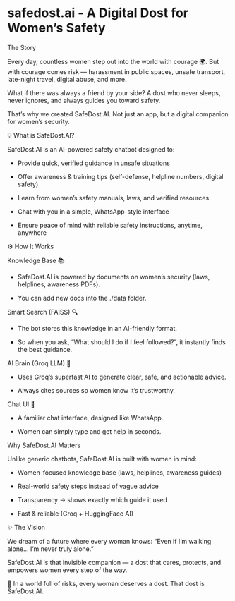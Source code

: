 # safedost.ai - A Digital Dost for Women’s Safety

The Story

Every day, countless women step out into the world with courage 🌍.
But with courage comes risk — harassment in public spaces, unsafe transport, late-night travel, digital abuse, and more.

What if there was always a friend by your side?
A dost who never sleeps, never ignores, and always guides you toward safety.

That’s why we created SafeDost.AI.
Not just an app, but a digital companion for women’s security.

💡 What is SafeDost.AI?

SafeDost.AI is an AI-powered safety chatbot designed to:

* Provide quick, verified guidance in unsafe situations

* Offer awareness & training tips (self-defense, helpline numbers, digital safety)

* Learn from women’s safety manuals, laws, and verified resources

* Chat with you in a simple, WhatsApp-style interface

* Ensure peace of mind with reliable safety instructions, anytime, anywhere

⚙️ How It Works

Knowledge Base 📚

* SafeDost.AI is powered by documents on women’s security (laws, helplines, awareness PDFs).

* You can add new docs into the ./data folder.

Smart Search (FAISS) 🔍

* The bot stores this knowledge in an AI-friendly format.

* So when you ask, “What should I do if I feel followed?”, it instantly finds the best guidance.

AI Brain (Groq LLM) 🧠

* Uses Groq’s superfast AI to generate clear, safe, and actionable advice.

* Always cites sources so women know it’s trustworthy.

Chat UI 💬

* A familiar chat interface, designed like WhatsApp.

* Women can simply type and get help in seconds.

Why SafeDost.AI Matters

Unlike generic chatbots, SafeDost.AI is built with women in mind:

* Women-focused knowledge base (laws, helplines, awareness guides)

* Real-world safety steps instead of vague advice

* Transparency → shows exactly which guide it used

* Fast & reliable (Groq + HuggingFace AI)

✨ The Vision

We dream of a future where every woman knows:
“Even if I’m walking alone… I’m never truly alone.”

SafeDost.AI is that invisible companion — a dost that cares, protects, and empowers women every step of the way.

🔔 In a world full of risks, every woman deserves a dost. That dost is SafeDost.AI.








